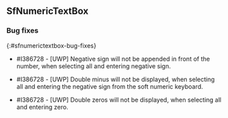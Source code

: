 ## SfNumericTextBox

### Bug fixes
{:#sfnumerictextbox-bug-fixes}

* \#I386728 - [UWP] Negative sign will not be appended in front of the number, when selecting all and entering negative sign.

* \#I386728 - [UWP] Double minus will not be displayed, when selecting all and entering the negative sign from the soft numeric keyboard.

* \#I386728 - [UWP] Double zeros will not be displayed, when selecting all and entering zero.